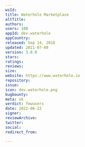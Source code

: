 ```yaml
---
wsId: 
title: Waterhole Marketplace
altTitle: 
authors: 
users: 100
appId: dev.waterhole
appCountry: 
released: Sep 14, 2018
updated: 2021-07-08
version: 3.0.0
stars: 
ratings: 
reviews: 
size: 
website: https://www.waterhole.io
repository: 
issue: 
icon: dev.waterhole.png
bugbounty: 
meta: ok
verdict: fewusers
date: 2022-06-22
signer: 
reviewArchive: 
twitter: 
social: 
redirect_from: 

---
```


